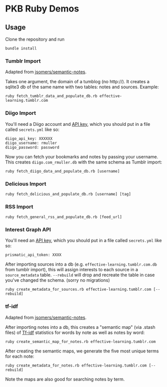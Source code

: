 # PKB Ruby Demos

## Usage

Clone the repository and run

```
bundle install
```

### Tumblr Import

Adapted from
[jsomers/semantic-notes](https://github.com/jsomers/semantic-notes).

Takes one argument, the domain of a tumblog (no http://). It creates a
sqlite3 db of the same name with two tables: notes and sources. Example:

```
ruby fetch_tumblr_data_and_populate_db.rb effective-learning.tumblr.com
```

### Diigo Import

You'll need a Diigo account and [API key](https://www.diigo.com/api_dev/docs),
which you should put in a file called `secrets.yml` like so:

```
diigo_api_key: XXXXXX
diigo_username: rmuller
diigo_password: password
```

Now you can fetch your bookmarks and notes by passing your username.
This creates `diigo.com_rmuller.db` with the same schema as Tumblr
import:

```
ruby fetch_diigo_data_and_populate_db.rb [username]
```

### Delicious Import

```
ruby fetch_delicious_and_populate_db.rb [username] [tag]
```

### RSS Import

```
ruby fetch_general_rss_and_populate_db.rb [feed_url]
```

### Interest Graph API

You'll need an [API key](http://interest-graph.getprismatic.com/),
which you should put in a file called `secrets.yml` like so:

```
prismatic_api_token: XXXX
```

After importing sources into a db (e.g.
`effective-learning.tumblr.com.db` from tumblr import), this will assign
interests to each source in a `source_metadata` table. `--rebuild` will
drop and recreate the table in case you've changed the schema. (sorry no
migrations)

```
ruby create_metadata_for_sources.rb effective-learning.tumblr.com [--rebuild]
```

### tf-idf

Adapted from
[jsomers/semantic-notes](https://github.com/jsomers/semantic-notes).

After importing notes into a db, this creates a "semantic map" (via
.stash files) of [Tf-idf](http://en.wikipedia.org/wiki/Tf%E2%80%93idf)
statistics for words by note as well as notes by word:

```
ruby create_semantic_map_for_notes.rb effective-learning.tumblr.com
```

After creating the semantic maps, we generate the five most unique terms
for each note:

```
ruby create_metadata_for_notes.rb effective-learning.tumblr.com [--rebuild]
```

Note the maps are also good for searching notes by term.
